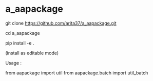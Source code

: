 # a_aapackage


git clone https://github.com/arita37/a_aapackage.git

cd a_aapackage

pip install -e  .

(install as editable mode)


Usage :

from aapackage import util
from aapackage.batch import util_batch




